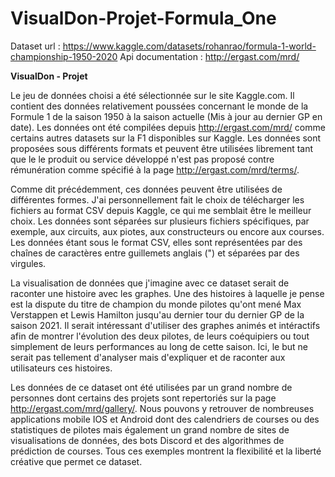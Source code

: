 # VisualDon-Projet-Formula_One

Dataset url : https://www.kaggle.com/datasets/rohanrao/formula-1-world-championship-1950-2020
Api documentation : http://ergast.com/mrd/

**VisualDon - Projet**

Le jeu de données choisi a été sélectionnée sur le site Kaggle.com. Il contient des données relativement poussées concernant le monde de la Formule 1 de la saison 1950 à la saison actuelle (Mis à jour au dernier GP en date). Les données ont été compilées depuis http://ergast.com/mrd/ comme certains autres datasets sur la F1 disponibles sur Kaggle. Les données sont proposées sous différents formats et peuvent être utilisées librement tant que le le produit ou service développé n'est pas proposé contre rémunération comme spécifié à la page http://ergast.com/mrd/terms/.

Comme dit précédemment, ces données peuvent être utilisées de différentes formes. J'ai personnellement fait le choix de télécharger les fichiers au format CSV depuis Kaggle, ce qui me semblait être le meilleur choix. Les données sont séparées sur plusieurs fichiers spécifiques, par exemple, aux circuits, aux piotes, aux constructeurs ou encore aux courses. Les données étant sous le format CSV, elles sont représentées par des chaînes de caractères entre guillemets anglais (") et séparées par des virgules.  

La visualisation de données que j'imagine avec ce dataset serait de raconter une histoire avec les graphes. Une des histoires à laquelle je pense est la dispute du titre de champion du monde pilotes qu'ont mené Max Verstappen et Lewis Hamilton jusqu'au dernier tour du dernier GP de la saison 2021. Il serait intéressant d'utiliser des graphes animés et intéractifs afin de montrer l'évolution des deux pilotes, de leurs coéquipiers ou tout simplement de leurs performances au long de cette saison. Ici, le but ne serait pas tellement d'analyser mais d'expliquer et de raconter aux utilisateurs ces histoires.

Les données de ce dataset ont été utilisées par un grand nombre de personnes dont certains des projets sont repertoriés sur la page http://ergast.com/mrd/gallery/. Nous pouvons y retrouver de nombreuses applications mobile IOS et Android dont des calendriers de courses ou des statistiques de pilotes mais également un grand nombre de sites de visualisations de données, des bots Discord et des algorithmes de prédiction de courses. Tous ces exemples montrent la flexibilité et la liberté créative que permet ce dataset. 
